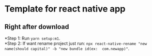 # Template for react native app
## Right after download
*Step 1: Run ```yarn setup:m1```.\
*Step 2: If want rename project just run: 
```npx react-native-rename "new name(should capital)" -b "new bundle id(ex:  com.newapp)"```.
